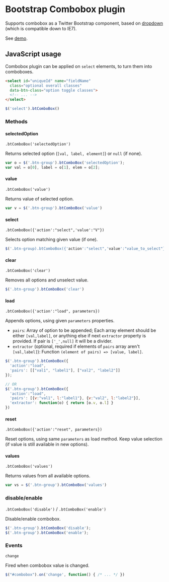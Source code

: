 # Bootstrap Combobox plugin

Supports combobox as a Twitter Bootstrap component, 
based on [dropdown](http://getbootstrap.com/components/#dropdowns) 
(which is compatible down to IE7).

See [demo](http://rawgithub.com/applicius/bootstrap-combobox/master/demo.html).

## JavaScript usage

Combobox plugin can be applied on `select` elements, to turn them into comboboxes.

```html
<select id="uniqueId" name="fieldName"
  class="optional overall classes"
  data-btn-class="option toggle classes">
  <!-- ... -->
</select>
```

```javascript
$('select').btComboBox()
```

### Methods

#### selectedOption

`.btComboBox('selectedOption')`

Returns selected option (`[val, label, element]`) or `null` (if none).

```javascript
var o = $('.btn-group').btComboBox('selectedOption');
var val = o[0], label = o[1], elem = o[2];
```

#### value

`.btComboBox('value')`

Returns value of selected option.

```javascript
var v = $('.btn-group').btComboBox('value')
```

#### select

`.btComboBox({'action':"select",'value':"V"})`

Selects option matching given value (if one).

```javascript
$('.btn-group).btComboBox({'action':"select",'value':"value_to_select"})
```

#### clear

`.btComboBox('clear')`

Removes all options and unselect value.

```javascript
$('.btn-group').btComboBox('clear')
```

#### load

`.btComboBox({'action':"load", parameters})`

Appends options, using given `parameters` properties.

* `pairs`: Array of option to be appended; Each array element 
should be either `[val,label]`, or anything else if next `extractor` 
property is provided. If pair is `['_',null]` it will be a divider.
* `extractor` (optional, required if elements of `pairs` array 
aren't `[val,label]`): Function `(element of pairs) => [value, label]`.

```javascript
$('.btn-group').btComboBox({
  'action':"load", 
  'pairs': [["val1", "label1"], ["val2", "label2"]]
});

// OR
$('.btn-group').btComboBox({
  'action':"load", 
  'pairs': [{v:"val1", l:"label1"}, {v:"val2", l:"label2"}],
  'extractor': function(o) { return [o.v, o.l] }
})
```

#### reset

`.btComboBox({'action':"reset", parameters})`

Reset options, using same `parameters` as load method.
Keep value selection (if value is still available in new options).

#### values

`.btComboBox('values')`

Returns values from all available options.

```javascript
var vs = $('.btn-group').btComboBox('values')
```

### disable/enable

`.btComboBox('disable')` / `.btComboBox('enable')`

Disable/enable combobox.

```javascript
$('.btn-group').btComboBox('disable');
$('.btn-group').btComboBox('enable');
```

### Events

`change`

Fired when combobox value is changed.

```javascript
$("#combobox").on('change', function() { /* ... */ })
```